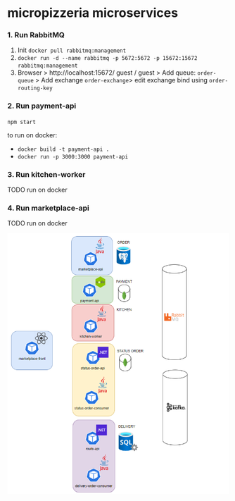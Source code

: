 # micropizzeria microservices

### 1. Run RabbitMQ
1. Init `docker pull rabbitmq:management`
2. `docker run -d --name rabbitmq -p 5672:5672 -p 15672:15672 rabbitmq:management `
3. Browser > http://localhost:15672/ guest / guest > Add queue: `order-queue` > Add exchange `order-exchange`> edit exchange bind using `order-routing-key`

### 2. Run payment-api
`npm start`

to run on docker: 
- `docker build -t payment-api .`
- `docker run -p 3000:3000 payment-api`

### 3. Run kitchen-worker
TODO run on docker

### 4. Run marketplace-api
TODO run on docker

![Technologies](util/technologies.png)
